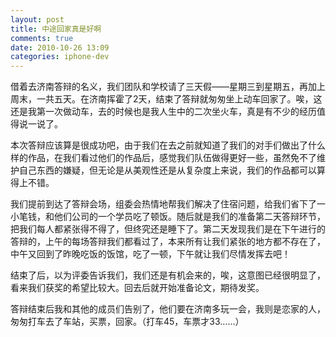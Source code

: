 ```yaml
---
layout: post
title: 中途回家真是好啊
comments: true
date: 2010-10-26 13:09
categories: iphone-dev
---
```


借着去济南答辩的名义，我们团队和学校请了三天假——星期三到星期五，再加上周末，一共五天。在济南挥霍了2天，结束了答辩就匆匆坐上动车回家了。唉，这还是我第一次做动车，去的时候也是我人生中的二次坐火车，真是有不少的经历值得说一说了。

本次答辩应该算是很成功吧，由于我们在去之前就知道了我们的对手们做出了什么样的作品，在我们看过他们的作品后，感觉我们队伍做得更好一些，虽然免不了维护自己东西的嫌疑，但无论是从美观性还是从复杂度上来说，我们的作品都可以算得上不错。

我们提前到达了答辩会场，组委会热情地帮我们解决了住宿问题，给我们省下了一小笔钱，和他们公司的一个学员吃了顿饭。随后就是我们的准备第二天答辩环节，把我们每人都紧张得不得了，但终究还是睡下了。第二天发现我们是在下午进行的答辩的，上午的每场答辩我们都看过了，本来所有让我们紧张的地方都不存在了，中午又回到了昨晚吃饭的饭馆，吃了一顿，下午就让我们尽情发挥去吧！

结束了后，以为评委告诉我们，我们还是有机会来的，唉，这意图已经很明显了，看来我们获奖的希望比较大。回去后就开始准备论文，期待发奖。

答辩结束后我和其他的成员们告别了，他们要在济南多玩一会，我则是恋家的人，匆匆打车去了车站，买票，回家。（打车45，车票才33……）

